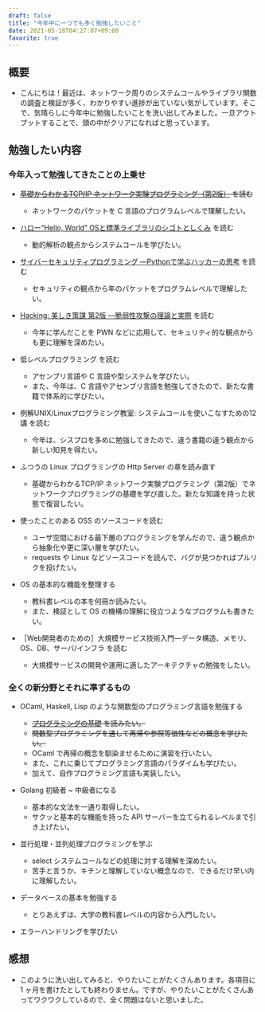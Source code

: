 ```yaml
---
draft: false
title: "今年中に一つでも多く勉強したいこと"
date: 2021-05-18T04:27:07+09:00
favorite: true
---
```


## 概要

- こんにちは！最近は、ネットワーク周りのシステムコールやライブラリ関数の調査と検証が多く、わかりやすい進捗が出ていない気がしています。そこで、気晴らしに今年中に勉強したいことを洗い出してみました。一旦アウトプットすることで、頭の中がクリアになればと思っています。

## 勉強したい内容

<!-- - 以下のフォーマットに従って簡潔に書いていきたいと思います。

* * *

- 〇〇を勉強したい
  - 〇〇を勉強したい理由を端的に述べる。
  - 具体的なアクションを述べていく。

* * * -->

### 今年入って勉強してきたことの上乗せ

- ~~[基礎からわかるTCP/IP ネットワーク実験プログラミング（第2版）](https://www.ohmsha.co.jp/book/9784274065842/) を読む~~
  - ネットワークのパケットを C 言語のプログラムレベルで理解したい。

- [ハロー“Hello, World” OSと標準ライブラリのシゴトとしくみ](https://www.amazon.co.jp/%E3%83%8F%E3%83%AD%E3%83%BC%E2%80%9CHello-World%E2%80%9D-OS%E3%81%A8%E6%A8%99%E6%BA%96%E3%83%A9%E3%82%A4%E3%83%96%E3%83%A9%E3%83%AA%E3%81%AE%E3%82%B7%E3%82%B4%E3%83%88%E3%81%A8%E3%81%97%E3%81%8F%E3%81%BF-%E5%9D%82%E4%BA%95%E5%BC%98%E4%BA%AE-ebook/dp/B01GH9AM8C) を読む
  - 動的解析の観点からシステムコールを学びたい。

- [サイバーセキュリティプログラミング ―Pythonで学ぶハッカーの思考](https://www.amazon.co.jp/%E3%82%B5%E3%82%A4%E3%83%90%E3%83%BC%E3%82%BB%E3%82%AD%E3%83%A5%E3%83%AA%E3%83%86%E3%82%A3%E3%83%97%E3%83%AD%E3%82%B0%E3%83%A9%E3%83%9F%E3%83%B3%E3%82%B0-%E2%80%95Python%E3%81%A7%E5%AD%A6%E3%81%B6%E3%83%8F%E3%83%83%E3%82%AB%E3%83%BC%E3%81%AE%E6%80%9D%E8%80%83-Justin-Seitz/dp/4873117313) を読む
  - セキュリティの観点から年のパケットをプログラムレベルで理解したい。

- [Hacking: 美しき策謀 第2版 ―脆弱性攻撃の理論と実際](https://www.amazon.co.jp/Hacking-%E7%BE%8E%E3%81%97%E3%81%8D%E7%AD%96%E8%AC%80-%E2%80%95%E8%84%86%E5%BC%B1%E6%80%A7%E6%94%BB%E6%92%83%E3%81%AE%E7%90%86%E8%AB%96%E3%81%A8%E5%AE%9F%E9%9A%9B-Jon-Erickson/dp/4873115140) を読む
  - 今年に学んだことを PWN などに応用して、セキュリティ的な観点からも更に理解を深めたい。

- 低レベルプログラミング を読む
  - アセンブリ言語や C 言語や型システムを学びたい。
  - また、今年は、C 言語やアセンブリ言語を勉強してきたので、新たな書籍で体系的に学びたい。

- 例解UNIX/Linuxプログラミング教室: システムコールを使いこなすための12講 を読む
  - 今年は、シスプロを多めに勉強してきたので、違う書籍の違う観点から新しい知見を得たい。

- ふつうの Linux プログラミングの Http Server の章を読み直す
  - 基礎からわかるTCP/IP ネットワーク実験プログラミング（第2版）でネットワークプログラミングの基礎を学び直した。新たな知識を持った状態で復習したい。

- 使ったことのある OSS のソースコードを読む
  - ユーザ空間における最下層のプログラミングを学んだので、違う観点から抽象化や更に深い層を学びたい。
  - requests や Linux などソースコードを読んで、バグが見つかればプルリクを投げたい。

- OS の基本的な機能を整理する
  - 教科書レベルの本を何冊か読みたい。
  - また、検証として OS の機構の理解に役立つようなプログラムも書きたい。

- ［Web開発者のための］大規模サービス技術入門―データ構造、メモリ、OS、DB、サーバ/インフラ を読む
  - 大規模サービスの開発や運用に適したアーキテクチャの勉強をしたい。

### 全くの新分野とそれに準ずるもの

- OCaml, Haskell, Lisp のような関数型のプログラミング言語を勉強する
  - ~~[プログラミングの基礎](https://www.amazon.co.jp/%E3%83%97%E3%83%AD%E3%82%B0%E3%83%A9%E3%83%9F%E3%83%B3%E3%82%B0%E3%81%AE%E5%9F%BA%E7%A4%8E-Computer-Science-Library-%E6%B5%85%E4%BA%95/dp/4781911609/ref=sr_1_6?__mk_ja_JP=%E3%82%AB%E3%82%BF%E3%82%AB%E3%83%8A&dchild=1&keywords=%E3%83%97%E3%83%AD%E3%82%B0%E3%83%A9%E3%83%9F%E3%83%B3%E3%82%B0%E3%81%AE%E5%9F%BA%E7%A4%8E&linkCode=qs&qid=1623256116&sourceid=Mozilla-search&sr=8-6) を読みたい。~~
  - ~~関数型プログラミングを通して再帰や参照等価性などの概念を学びたい。~~
  - OCaml で再帰の概念を馴染ませるために演習を行いたい。
  - また、これに乗じてプログラミング言語のパラダイムも学びたい。
  - 加えて、自作プログラミング言語も実装したい。

- Golang 初級者 ~ 中級者になる
  - 基本的な文法を一通り取得したい。
  - サクッと基本的な機能を持った API サーバーを立てられるレベルまで引き上げたい。

- 並行処理・並列処理プログラミングを学ぶ
  - select システムコールなどの処理に対する理解を深めたい。
  - 苦手と言うか、キチンと理解していない概念なので、できるだけ早い内に理解したい。

- データベースの基本を勉強する
  - とりあえずは、大学の教科書レベルの内容から入門したい。

- エラーハンドリングを学びたい

## 感想

- このように洗い出してみると、やりたいことがたくさんあります。各項目に 1 ヶ月を書けたとしても終わりません。ですが、やりたいことがたくさんあってワクワクしているので、全く問題はないと思いました。
